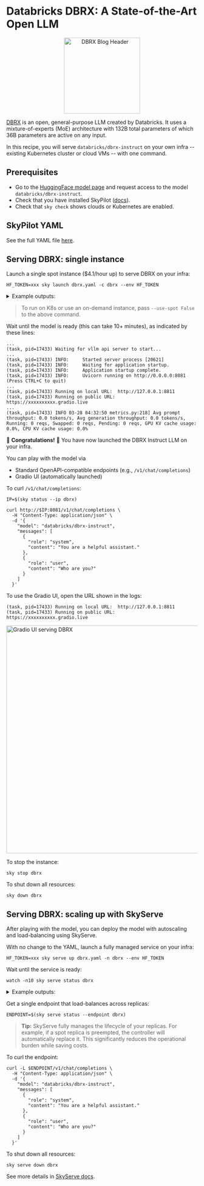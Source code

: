 # Databricks DBRX: A State-of-the-Art Open LLM

<p align="center">
  <img src="https://www.databricks.com/en-blog-assets/static/2fe1a0af1ee0f6605024a810b604079c/dbrx-blog-header-optimized.png" alt="DBRX Blog Header" height="200">
</p>

[DBRX](https://www.databricks.com/blog/introducing-dbrx-new-state-art-open-llm) is an open, general-purpose LLM created by Databricks. It uses a mixture-of-experts (MoE) architecture with 132B total parameters of which 36B parameters are active on any input.

In this recipe, you will serve `databricks/dbrx-instruct` on your own infra  -- existing Kubernetes cluster or cloud VMs -- with one command.

## Prerequisites

- Go to the [HuggingFace model page](https://huggingface.co/databricks/dbrx-instruct) and request access to the model `databricks/dbrx-instruct`.
- Check that you have installed SkyPilot ([docs](https://skypilot.readthedocs.io/en/latest/getting-started/installation.html)).
- Check that `sky check` shows clouds or Kubernetes are enabled.

## SkyPilot YAML

See the full YAML file [here](https://github.com/skypilot-org/skypilot/tree/master/llm/dbrx/dbrx.yaml).

## Serving DBRX: single instance

Launch a single spot instance ($4.1/hour up) to serve DBRX on your infra:
```console
HF_TOKEN=xxx sky launch dbrx.yaml -c dbrx --env HF_TOKEN
```

<details>
<summary>Example outputs:</summary>

```console
...
I 03-27 21:08:53 optimizer.py:690] == Optimizer ==
I 03-27 21:08:53 optimizer.py:701] Target: minimizing cost
I 03-27 21:08:53 optimizer.py:713] Estimated cost: $4.1 / hour
I 03-27 21:08:53 optimizer.py:713]
I 03-27 21:08:53 optimizer.py:836] Considered resources (1 node):
I 03-27 21:08:53 optimizer.py:906] -----------------------------------------------------------------------------------------------------
I 03-27 21:08:53 optimizer.py:906]  CLOUD   INSTANCE               vCPUs   Mem(GB)   ACCELERATORS   REGION/ZONE     COST ($)   CHOSEN
I 03-27 21:08:53 optimizer.py:906] -----------------------------------------------------------------------------------------------------
I 03-27 21:08:53 optimizer.py:906]  AWS     p4d.24xlarge[Spot]     96      1152      A100:8         us-east-2b      4.13          ✔
I 03-27 21:08:53 optimizer.py:906]  GCP     a2-ultragpu-4g[Spot]   48      680       A100-80GB:4    us-east4-c      7.39
I 03-27 21:08:53 optimizer.py:906]  GCP     a2-highgpu-8g[Spot]    96      680       A100:8         us-central1-a   11.75
I 03-27 21:08:53 optimizer.py:906]  GCP     a2-ultragpu-8g[Spot]   96      1360      A100-80GB:8    us-east4-c      14.79
I 03-27 21:08:53 optimizer.py:906]  GCP     a2-megagpu-16g[Spot]   96      1360      A100:16        us-central1-a   22.30
I 03-27 21:08:53 optimizer.py:906] -----------------------------------------------------------------------------------------------------
...
```

</details>

> To run on K8s or use an on-demand instance, pass `--use-spot False` to the above command.

Wait until the model is ready (this can take 10+ minutes), as indicated by these lines:
```console
...
(task, pid=17433) Waiting for vllm api server to start...
...
(task, pid=17433) INFO:     Started server process [20621]
(task, pid=17433) INFO:     Waiting for application startup.
(task, pid=17433) INFO:     Application startup complete.
(task, pid=17433) INFO:     Uvicorn running on http://0.0.0.0:8081 (Press CTRL+C to quit)
...
(task, pid=17433) Running on local URL:  http://127.0.0.1:8811
(task, pid=17433) Running on public URL: https://xxxxxxxxxx.gradio.live
...
(task, pid=17433) INFO 03-28 04:32:50 metrics.py:218] Avg prompt throughput: 0.0 tokens/s, Avg generation throughput: 0.0 tokens/s, Running: 0 reqs, Swapped: 0 reqs, Pending: 0 reqs, GPU KV cache usage: 0.0%, CPU KV cache usage: 0.0%
```
:tada: **Congratulations!** :tada: You have now launched the DBRX Instruct LLM on your infra.

You can play with the model via
- Standard OpenAPI-compatible endpoints (e.g., `/v1/chat/completions`)
- Gradio UI (automatically launched)

To curl `/v1/chat/completions`:
```console
IP=$(sky status --ip dbrx)

curl http://$IP:8081/v1/chat/completions \
  -H "Content-Type: application/json" \
  -d '{
    "model": "databricks/dbrx-instruct",
    "messages": [
      {
        "role": "system",
        "content": "You are a helpful assistant."
      },
      {
        "role": "user",
        "content": "Who are you?"
      }
    ]
  }'
```

To use the Gradio UI, open the URL shown in the logs:
```console
(task, pid=17433) Running on local URL:  http://127.0.0.1:8811
(task, pid=17433) Running on public URL: https://xxxxxxxxxx.gradio.live
```

<img src="https://i.imgur.com/BZszerX.png" alt="Gradio UI serving DBRX" style="height: 600px;">

To stop the instance:
```console
sky stop dbrx
```

To shut down all resources:
```console
sky down dbrx
```

## Serving DBRX: scaling up with SkyServe

After playing with the model, you can deploy the model with autoscaling and load-balancing using SkyServe.

With no change to the YAML, launch a fully managed service on your infra:
```console
HF_TOKEN=xxx sky serve up dbrx.yaml -n dbrx --env HF_TOKEN
```

Wait until the service is ready:
```console
watch -n10 sky serve status dbrx
```

<details>
<summary>Example outputs:</summary>

```console
Services
NAME  VERSION  UPTIME  STATUS  REPLICAS  ENDPOINT
dbrx  1        35s     READY   2/2       xx.yy.zz.100:30001

Service Replicas
SERVICE_NAME  ID  VERSION  IP            LAUNCHED     RESOURCES                       STATUS  REGION
dbrx          1   1        xx.yy.zz.121  18 mins ago  1x GCP([Spot]{'A100-80GB': 4})  READY   us-east4
dbrx          2   1        xx.yy.zz.245  18 mins ago  1x GCP([Spot]{'A100-80GB': 4})  READY   us-east4
```
</details>


Get a single endpoint that load-balances across replicas:
```console
ENDPOINT=$(sky serve status --endpoint dbrx)
```

> **Tip:** SkyServe fully manages the lifecycle of your replicas. For example, if a spot replica is preempted, the controller will automatically replace it. This significantly reduces the operational burden while saving costs.

To curl the endpoint:
```console
curl -L $ENDPOINT/v1/chat/completions \
  -H "Content-Type: application/json" \
  -d '{
    "model": "databricks/dbrx-instruct",
    "messages": [
      {
        "role": "system",
        "content": "You are a helpful assistant."
      },
      {
        "role": "user",
        "content": "Who are you?"
      }
    ]
  }'
```

To shut down all resources:
```console
sky serve down dbrx
```

See more details in [SkyServe docs](https://skypilot.readthedocs.io/en/latest/serving/sky-serve.html).


